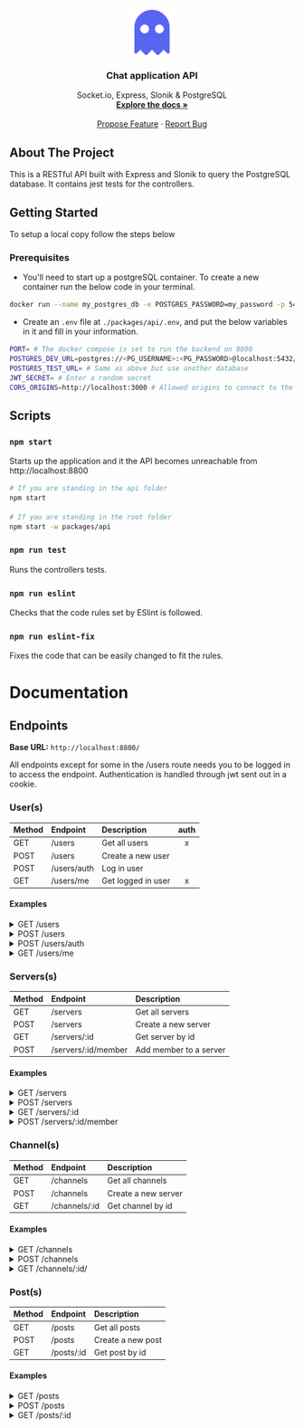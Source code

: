<div id="top"></div>

<!-- PROJECT LOGO -->
<br />
<div align="center">
  <a href="https://github.com/1Tolv2/chat-app-typescript">
    <img src="../../packages/client/public/ghost-svgrepo-com-purple.svg" alt="ghost" width="80" height="80" >
  </a>

<h3 align="center">Chat application API</h3>

  <p align="center">
    Socket.io, Express, Slonik & PostgreSQL
    <br />
    <a href="https://github.com/1Tolv2/chat-app-typescript"><strong>Explore the docs »</strong></a>
    <br />
    <br />
    <a href="https://github.com/1Tolv2/chat-app-typescript/issues">Propose Feature</a>
	  ·
    <a href="https://github.com/1Tolv2/chat-app-typescript/issues">Report Bug</a>
  </p>
</div>

<!-- ABOUT THE PROJECT -->
## About The Project

This is a RESTful API built with Express and Slonik to query the PostgreSQL database.
It contains jest tests for the controllers.

<!-- GETTING STARTED -->
## Getting Started

To setup a local copy follow the steps below

### Prerequisites

- You'll need to start up a postgreSQL container. To create a new container run the below code in your terminal.
```sh
docker run --name my_postgres_db -e POSTGRES_PASSWORD=my_password -p 5432:5432 -d postgres
```

- Create an `.env` file at `./packages/api/.env`, and put the below variables in it and fill in your information.
```sh
PORT= # The docker compose is set to run the backend on 8800
POSTGRES_DEV_URL=postgres://<PG_USERNAME>:<PG_PASSWORD>@localhost:5432/<PG_DATABASE>
POSTGRES_TEST_URL= # Same as above but use another database
JWT_SECRET= # Enter a random secret
CORS_ORIGINS=http://localhost:3000 # Allowed origins to connect to the API, enter the localhost your client is running on
```

## Scripts
### `npm start`
Starts up the application and it the API becomes unreachable from http://localhost:8800
```sh
# If you are standing in the api folder
npm start

# If you are standing in the root folder
npm start -w packages/api
```

### `npm run test`

Runs the controllers tests.

### `npm run eslint`

Checks that the code rules set by ESlint is followed.

### `npm run eslint-fix`
Fixes the code that can be easily changed to fit the rules.




# Documentation

## Endpoints

**Base URL:** `http://localhost:8800/`

All endpoints except for some in the /users route needs you to be logged in to access the endpoint. Authentication is handled through jwt sent out in a cookie.
### User(s)
| Method | Endpoint | Description | auth |
| :--- | :--- | :--- | :---: |
| GET | /users | Get all users | x |
| POST | /users | Create a new user |  |
| POST | /users/auth | Log in user |  |
| GET | /users/me | Get logged in user | x | 

#### **Examples**

<details>
<summary> GET /users </summary>

**Request:**
```sh
URL: http://localhost:8800/users
Method: "GET",
Headers: {
    "Content-Type": "application/json"
}
```
Status: 200

```javascript
[
    {
        id: "86bf3d2e-f3c1-483f-840a-1018a8e56125",
        username: "tolv",
        email: "test@test.com",
        created_at: 1667741246049,
        updated_at: null,
        servers: [
            {
                id: "b5cbab33-ccd2-4edf-af36-2de11ff05f36",
                name: "tolv's server",
                description: "Hello World",
                role: "admin"
            }, 
            { ... }
        ]
    },
    { ... }
]
```

</details>

<details>
<summary> POST /users </summary>
Does not allow users with the same username or email

**Request:**
```sh
URL: http://localhost:8800/users
Method: "POST",
Headers: {
    "Content-Type": "application/json"
}
body: {
    name: "Tolv", # not case sensitive
    email: "tolv@email.com",
    password: "supersecretpassword"
}
```
Status: 201

```javascript
Created
```

</details>

<details>
<summary> POST /users/auth </summary>

**Request:**
```sh
URL: http://localhost:8800/users/auth
Method: "POST",
Headers: {
    "Content-Type": "application/json"
}
body: {
    name: "Tolv", # not case sensitive
    password: "supersecretpassword"
}
```
Status: 200

Sets jwt cookie

```javascript
{
    id: "86bf3d2e-f3c1-483f-840a-1018a8e56125",
    username: "tolv"
}
```

</details>

<details>
<summary> GET /users/me </summary>

**Request:**
```sh
URL: http://localhost:8800/users/me
Method: "GET",
Headers: {
    "Content-Type": "application/json"
}
```
Status: 200

```javascript
{
    id: "86bf3d2e-f3c1-483f-840a-1018a8e56125",
    username: "tolv",
    email: "test@test.com",
    created_at: 1667741246049,
    updated_at: null,
    servers: [
        {
            id: "b5cbab33-ccd2-4edf-af36-2de11ff05f36",
            name: "tolv's server",
            description: "Hello World",
            role: "admin"
        },
        { ... }
    ]
}
```

</details>

### Servers(s)
| Method | Endpoint | Description |
| :--- | :--- | :--- |
| GET | /servers | Get all servers |
| POST | /servers | Create a new server |
| GET | /servers/:id | Get server by id |
| POST | /servers/:id/member | Add member to a server | 

#### **Examples**

<details>
<summary> GET /servers </summary>

**Request:**
```sh
URL: http://localhost:8800/servers
Method: "GET",
Headers: {
    "Content-Type": "application/json"
}
```
Status: 200

```javascript
[
    {
        id: "b5cbab33-ccd2-4edf-af36-2de11ff05f36",
        name: "tolv's server",
        description: "Hello World",
        created_at: 1667741246063,
        updated_at: null,
        admin_id: "86bf3d2e-f3c1-483f-840a-1018a8e56125"
    },
    { ... },
]
```
</details>


<details>
<summary> POST /servers </summary>
Does not allow servers with the same name

**Request:**
```sh
URL: http://localhost:8800/servers
Method: "POST",
Headers: {
    "Content-Type": "application/json"
}
body: {
    name: "Tolvs server",
    description: "Hello World!"
}
```

Status: 201

```javascript
{
    server: {
        id: "bd986a51-41dc-470c-ab4a-e073c55ae8a4",
        name: "Tolvs server",
        description: "Hello World!",
        admin_id: "86bf3d2e-f3c1-483f-840a-1018a8e56125",
        channels: [],
        members: [],
        created_at: "2022-11-07T14:04:19.054Z",
        updated_at: null
    },
    message: "New server created"
}
```

</details>

<details>
<summary> GET /servers/:id </summary>

**Request:**
```sh
URL: http://localhost:8800/servers/bd986a51-41dc-470c-ab4a-e073c55ae8a4
Method: "GET",
Headers: {
    "Content-Type": "application/json"
}
```
Status: 200

```javascript
{
    id: "bd986a51-41dc-470c-ab4a-e073c55ae8a4",
    name: "Tolvs server",
    description: "Hello World!",
    created_at: 1667829859039,
    updated_at: null,
    channels: [
        {
            id: "2818e610-a2e0-46fc-9d1f-58a22599b34b",
            name: "general",
            description: "General chat",
            created_at: 1667829859052,
            updated_at: null
        },
        { ... }
    ],
    members: [
        {
            id: "86bf3d2e-f3c1-483f-840a-1018a8e56125",
            role: "admin"
        },
        { ... }
    ],
    admin_id: "86bf3d2e-f3c1-483f-840a-1018a8e56125"
}
```
</details>

<details>
<summary> POST /servers/:id/member </summary>

**Request:**
```sh
URL: http://localhost:8800/servers/bd986a51-41dc-470c-ab4a-e073c55ae8a4/member
Method: "POST",
Headers: {
    "Content-Type": "application/json"
}
body: {
    user_id: "86bf3d2e-f3c1-483f-840a-1018a8e56125",
}
```
Status: 200

```javascript
{
  message: "Member added to server"
}
```
</details>


### Channel(s)
| Method | Endpoint | Description |
| :--- | :--- | :--- |
| GET | /channels | Get all channels |
| POST | /channels | Create a new server |
| GET | /channels/:id | Get channel by id |

#### **Examples**
<details>
<summary> GET /channels </summary>

**Request:**
```sh
URL: http://localhost:8800/channels
Method: "GET",
Headers: {
    "Content-Type": "application/json"
}
```
Status: 200

```javascript
[
    {
        id: "a6d64253-3335-45db-b219-1c4f1eb2b87c",
        name: "general",
        description: "General chat",
        server_id: "b5cbab33-ccd2-4edf-af36-2de11ff05f36",
        created_at: 1667741246073,
        updated_at: null
    },
    { ... }
]
```
</details>

<details>
<summary> POST /channels </summary>

**Request:**
```sh
URL: http://localhost:8800/channels
Method: "POST",
Headers: {
    "Content-Type": "application/json"
}
body: {
    name: "second-channel",
    server_id: "b5cbab33-ccd2-4edf-af36-2de11ff05f36",
    description: "Memes go here"
}
```

Status: 201

```javascript
{
    channel: {
        id: "002919fb-be1e-4b1a-8f3b-a5cd58b598a9",
        name: "second-channel",
        description: "Memes go here",
        server_id: "b5cbab33-ccd2-4edf-af36-2de11ff05f36",
        posts: [],
        created_at: "2022-11-07T14:24:09.404Z",
        updated_at: null
    },
    message: "New channel created"
}
```
</details>

<details>
<summary> GET /channels/:id/ </summary>

**Request:**
```sh
URL: http://localhost:8800/channels/002919fb-be1e-4b1a-8f3b-a5cd58b598a9
Method: "GET",
Headers: {
    "Content-Type": "application/json"
}
```
Status: 200

```javascript
{
    id: "002919fb-be1e-4b1a-8f3b-a5cd58b598a9",
    name: "second-channel",
    description: "",
    server_id: "b5cbab33-ccd2-4edf-af36-2de11ff05f36",
    created_at: 1667831049391,
    updated_at: null,
    posts: [
        {
            id: "fe9d17e3-431f-4489-9679-8c76b80ce9c8",
            text: "Hello World!",
            username: "tolv",
            user_id: "86bf3d2e-f3c1-483f-840a-1018a8e56125",
            created_at: 1667754299557,
            updated_at: null
        },
        { ... }
    ]
}
```
</details>

### Post(s)
| Method | Endpoint | Description |
| :--- | :--- | :--- |
| GET | /posts | Get all posts |
| POST | /posts | Create a new post |
| GET | /posts/:id | Get post by id |

#### **Examples**

<details>
<summary> GET /posts </summary>

**Request:**
```sh
URL: http://localhost:8800/posts
Method: "GET",
Headers: {
    "Content-Type": "application/json"
}
```
Status: 200

```javascript
[
    {
        id: "7b42675a-a43e-4969-b277-02a98da7fb6c",
        text: "Hello World!",
        user: "tolv",
        user_id: "86bf3d2e-f3c1-483f-840a-1018a8e56125",
        channel_name: "general",
        channel_id: "a6d64253-3335-45db-b219-1c4f1eb2b87c",
        created_at: 1667831232743,
        updated_at: null
    },
    { ... }
]
```
</details>

<details>
<summary> POST /posts </summary>

**Request:**
```sh
URL: http://localhost:8800/posts
Method: "POST",
Headers: {
    "Content-Type": "application/json"
}
body: {
    channel_id: "a6d64253-3335-45db-b219-1c4f1eb2b87c",
    text: "Hello World!"
}
```
Status: 201

```javascript
{
    post: {
        id: "7b42675a-a43e-4969-b277-02a98da7fb6c",
        text: "Hello World!",
        username: "tolv",
        user_id: "86bf3d2e-f3c1-483f-840a-1018a8e56125",
        channel_id: "a6d64253-3335-45db-b219-1c4f1eb2b87c",
        created_at: 1667831232743,
        updated_at: null
    },
    message: "New post created"
}
```
</details>

<details>
<summary> GET /posts/:id </summary>

**Request:**
```sh
URL: http://localhost:8800/posts/7b42675a-a43e-4969-b277-02a98da7fb6c
Method: "GET",
Headers: {
    "Content-Type": "application/json"
}
```
Status: 200

```javascript
{
    id: "7b42675a-a43e-4969-b277-02a98da7fb6c",
    text: "Hello World!",
    user: "tolv",
    user_id: "86bf3d2e-f3c1-483f-840a-1018a8e56125",
    channel_name: "general",
    channel_id: "a6d64253-3335-45db-b219-1c4f1eb2b87c",
    created_at: 1667831232743,
    updated_at: null
}
```
</details>


